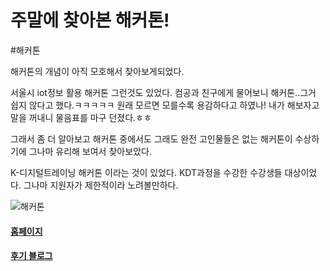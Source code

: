 # 주말에 찾아본 해커톤!

#해커톤



해커톤의 개념이 아직 모호해서 찾아보게되었다.

서울시 iot정보 활용 해커톤 그런것도 있었다. 컴공과 친구에게 물어보니 해커톤..그거 쉽지 않다고 했다.ㅋㅋㅋㅋㅋ 원래 모르면 모를수록 용감하다고 하였나! 내가 해보자고 말을 꺼내니 물음표를 마구 던졌다.ㅎㅎ

그래서 좀 더 알아보고 해커톤 중에서도 그래도 완전 고인물들은 없는 해커톤이 수상하기에 그나마 유리해 보여서 찾아보았다.

K-디지털트레이닝 해커톤 이라는 것이 있었다.  KDT과정을 수강한 수강생들 대상이었다. 그나마 지원자가 제한적이라 노려볼만하다.

![해커톤](2022-07-10-search.assets/해커톤.png)

#### [홈페이지](http://www.k-digitalhackathon.kr/index.php)

#### [후기 블로그](https://blog.naver.com/molab_suda/222790978364)